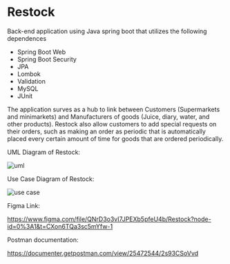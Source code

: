 # Restock

Back-end application using Java spring boot that utilizes the following dependences

* Spring Boot Web
* Spring Boot Security
* JPA
* Lombok
* Validation
* MySQL
* JUnit

The application surves as a hub to link between Customers (Supermarkets and minimarkets) and Manufacturers of goods (Juice, diary, water, and other products). Restock also allow customers to add special requests on their orders, such as making an order as periodic that is automatically placed every certain amount of time for goods that are ordered periodically.


UML Diagram of Restock:

![uml](https://user-images.githubusercontent.com/104116529/222146333-3d1631b7-a386-410c-87f1-7914558e4493.png)



Use Case Diagram of Restock:

![use case](https://user-images.githubusercontent.com/104116529/222146361-02a369bb-20ab-49be-8a83-f1249efb66b6.png)


Figma Link: 

https://www.figma.com/file/QNrD3o3vI7JPEXb5pfeU4b/Restock?node-id=0%3A1&t=CXon6TQa3sc5mYfw-1


Postman documentation: 

https://documenter.getpostman.com/view/25472544/2s93CSoVvd





